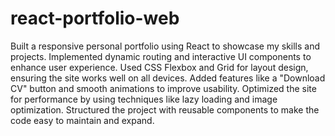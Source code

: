 # react-portfolio-web
Built a responsive personal portfolio using React to showcase my skills and projects.
Implemented dynamic routing and interactive UI components to enhance user experience.
Used CSS Flexbox and Grid for layout design, ensuring the site works well on all devices.
Added features like a "Download CV" button and smooth animations to improve usability.
Optimized the site for performance by using techniques like lazy loading and image optimization.
Structured the project with reusable components to make the code easy to maintain and expand.
